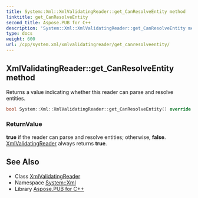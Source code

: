 ```yaml
---
title: System::Xml::XmlValidatingReader::get_CanResolveEntity method
linktitle: get_CanResolveEntity
second_title: Aspose.PUB for C++
description: 'System::Xml::XmlValidatingReader::get_CanResolveEntity method. Returns a value indicating whether this reader can parse and resolve entities in C++.'
type: docs
weight: 600
url: /cpp/system.xml/xmlvalidatingreader/get_canresolveentity/
---
```

## XmlValidatingReader::get_CanResolveEntity method


Returns a value indicating whether this reader can parse and resolve entities.

```cpp
bool System::Xml::XmlValidatingReader::get_CanResolveEntity() override
```


### ReturnValue

**true** if the reader can parse and resolve entities; otherwise, **false**. [XmlValidatingReader](../) always returns **true**.

## See Also

* Class [XmlValidatingReader](../)
* Namespace [System::Xml](../../)
* Library [Aspose.PUB for C++](../../../)
